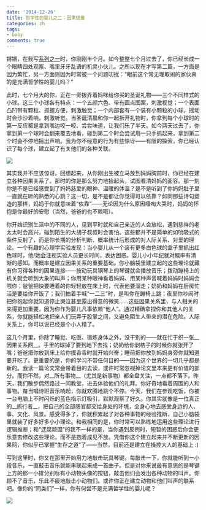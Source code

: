 ```yaml
---
date: '2014-12-26'
title: 哲学性的婴儿之二：因果链接
categories: zh
tags:
- baby
comments: true
---
```



锵锵，在我写[系列之一](/cn/2014/05/27/哲学性的婴儿一婴儿并非弱弱的人类/)时，你刚刚半个月。如今整整七个月过去了，你已经长成一个眼睛四处观察、嘴里牙牙乱语的机灵小伙儿。之所以现在才写第二篇，一方面是因为繁忙，另一方面则因为时常被一个问题叨扰：“眼前这个常无理取闹的家伙真的是充满哲学性的婴儿吗？”

此时，七个月大的你，正在一旁拨弄着妈咪给你买的圣诞礼物——三个不同样式的小球。这三个小球各有特点：一个五颜六色、带有圆点图案，刺激视觉；一个表面凸凹带有颗粒、抓握方便，刺激触觉；一个内部套有一个装有小颗粒的小球，摇动时会沙沙着响，刺激听觉。当圣诞清晨和你一起拆开礼物时，你拿到每个小球时的第一反应都是拿到嘴边咬一咬、尝尝味道，让我们乐了半天。如今两天过去了，你拿到第一个球时会翻来覆去地看，碰到第二个时会尝试用一只手抓起来，拿到第二个时会不停地摇出声响。我为你不经意的行为有些惊讶——有限的探索，你已经认识了每个球，建立起了有关他们的各种关联。

![](http://ecx.images-amazon.com/images/I/81paItJgAVL._SL1500_.jpg)

其实我并不应该惊讶。回想起来，从你刚出生被立马放到妈妈胸前时，你已经在建立各种因果关系了。那时的你是那么努力地抬起头，试图看清妈妈的面容。那一刻你是不是已经感受到了妈妈慈爱的眼神、温暖的体温？是不是听到了你妈妈肚子里一直就在听的熟悉的心跳？这一切，是不是都让你觉得可以依靠？如同那些诗句塑造的那样，妈妈于你就意味着“依靠”——无论因为什么原因嚎啕大哭时，妈妈的怀抱是你最好的安慰（当然，爸爸的也不赖哦）。

你开始识别生活中的不同的人，见到平时就和自己亲近的人会放松，遇到慈祥的老太太时会高兴，碰到陌生的大胡子叔叔时会害怕。这些都并不是简单的如吮吸式的条件反射了，而是你长期的分析判断、概率统计后形成的对人际关系、对爱的理论。一个有趣的心理学实验发现：当小婴儿从一个装有更多白色球的盒子里抓出红色球时，他/她会注视实验人员更长时间，表达困惑。婴儿小小年纪就对概率有清晰的感知。而概率是建立因果关系的重要基础。你小脑袋里建立起的这些理论就藏有你习得各种的因果连接——按动玩具钢琴上的琴键就会播放音乐；拨动蹦椅上的机关就会听到大象的叫声；你用某种眼神看着妈妈、用某种声音喊着妈妈时妈妈会喂你；爸爸把快要睡着的你轻轻放在床上时，代表他要溜走；奶奶和妈妈在厨房忙活是要给你开饭了；我们拍着手喊“一二三”时，是叫你在蹦椅上跳；夜里你吵闹时把你抱起你就知道停止哭泣甚至露出得意的微笑……这些因果关系里，与人相关的来得更加重要，因为你作为婴儿凡事依赖“他人”。通过精确拿捏你和其他人的关系，你就能轻松地把亲人们玩弄于股掌之间，又避免陌生人带来的潜在危险。人际关系上，你可以说已经是个小人精了。

这几个月里，你除了睡觉、吃饭、锻炼身体之外，没干别的——就在忙于织一张__因果关系网__。手里的球掉了要到地下去找；奶奶给你剥桔子的时候你就张开了嘴；爸爸把你放到床上给你摸香香时就开始兴奋；睡前把你放到妈妈身旁你就知道要开吃了。更重要的是，你的学习不带任何目的——因为这个世界的一切几乎都是新的。我读一篇论文常会带着目的去读，或许时常忽视掉论文里本来更有价值的部分。而你不然，对__所有事物__（尤其是新事物）都全盘关注，一点都不落下。昨天，我们散步偶然路过一间教堂，进去体验他们的礼拜。你好奇地看着周围的人和事物。每当唱诗班音乐响起，你就欢腾地跳个不停。今天，我们在参观吃饭，你被一台电脑上不时闪烁的蓝色指示灯吸引，默默观察了好久。你其实就像是一位真正的__旅行者__，把自己的全部感官都交给身处的环境，全身心地去感受身边的人、事、文化、风景。感受得多了，你就积累起了对各种事物的经验推断，自己小脑袋里就装了好多好多小小理论。和我相同的是，你时常可以熟练地运用这些理论进行逻辑推断；和“迂腐顽固”的我不一样的是，当你遇到反例时，短暂的困惑后你会更乐意去修改这些理论，而不是抱着成见不放。凭借你这个建立起来并不断更新的因果网，你似乎已掌握“生存之道”了——当然，目前还是建立在操控大人的基础上 :)

写到这里时，你又在那里开始用力地敲击玩具琴键。每敲击一下，你就能听到一小段音乐，一直敲击音乐就能串联起来成一首曲子。但是对你来说最有意思的是琴键上方的那一小排分别标有小动物头像的按钮，敲击他们会发出各种动物的叫声。你顾不了音乐，乐此不疲地敲击小动物们。或许你正在建立动物和他们叫声的联系吧。像你的“同类们”一样，你有何尝不是充满哲学性的婴儿呢？

![](http://meefen.github.io/assets/babypiano.jpg)

